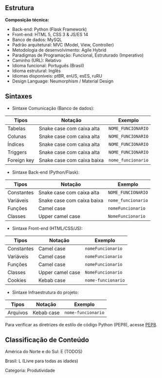 ## Estrutura

**Composição técnica:**
- Back-end: Python (Flask Framework)
- Front-end: HTML 5, CSS 3 & JS/ES 14
- Banco de dados: MySQL
- Padrão arquitetural: MVC (Model, View, Controller)
- Metodologia de desenvolvimento: Agile Hybrid
- Paradigmas de Programação: Funcional, Estruturado (Imperativo)
- Caminho (URL): Relativo
- Idioma funcional: Português (Brasil)
- Idioma estrutural: Inglês 
- Idiomas disponíveis: ptBR, enUS, esES, ruRU
- Design Language: Neumorphism / Material Design

## Sintaxes


- Sintaxe Comunicação (Banco de dados):
  
| Tipos       | Notação                    | Exemplo            |
|-------------|----------------------------|--------------------|
| Tabelas     | Snake case com caixa alta  | `NOME_FUNCIONARIO` |
| Colunas     | Snake case com caixa alta  | `NOME_FUNCIONARIO` |
| Índices     | Snake case com caixa alta  | `NOME_FUNCIONARIO` |
| Triggers    | Snake case com caixa alta  | `NOME_FUNCIONARIO` |
| Foreign key | Snake case com caixa baixa | `nome_funcionario` |


- Sintaxe Back-end (Python/Flask):
  
| Tipos       | Notação                    | Exemplo            |
|-------------|----------------------------|--------------------|
| Constantes  | Snake case com caixa alta  | `NOME_FUNCIONARIO` |
| Variáveis   | Snake case com caixa baixa | `nome_funcionario` |
| Funções     | Camel case                 | `nomeFuncionario`  |
| Classes     | Upper camel case           | `NomeFuncionario`  |


- Sintaxe Front-end (HTML/CSS/JS):
  
| Tipos       | Notação                    | Exemplo            |
|-------------|----------------------------|--------------------|
| Constantes  | Camel case                 | `nomeFuncionario`  |
| Variáveis   | Camel case                 | `nomeFuncionario`  |
| Funções     | Camel case                 | `nomeFuncionario`  |
| Classes     | Upper camel case           | `NomeFuncionario`  |
| Cookies     | Kebab case                 | `nome-funcionario` |


- Sintaxe Infraestrutura do projeto:

| Tipos       | Notação                    | Exemplo            |
|-------------|----------------------------|--------------------|
| Arquivos    | Kebab case                 | `nome-funcionario` |

Para verificar as diretrizes de estilo de código Python (PEP8), acesse [PEP8](https://peps.python.org/pep-0008/).


## Classificação de Conteúdo

América do Norte e do Sul: E (TODOS)

Brasil: L (Livre para todas as idades)

Categoria: Produtividade
